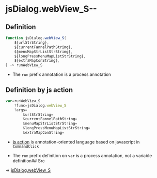 # jsDialog.webView_S--

## Definition

```js.js
function jsDialog.webView_S(
	${urlStrString},
	${currentFannelPathString},
	${menuMapStrListStrString},
	${longPressMenuMapListStrString},
	${extraMapConString},
) -> runWebView_S
```

- The `run` prefix annotation is a process annotation
## Definition by js action

```js.js
var=runWebView_S
	?func=jsDialog.webView_S
	?args=
		&urlStrString=
		&currentFannelPathString=
		&menuMapStrListStrString=
		&longPressMenuMapListStrString=
		&extraMapConString=
```

- [js action](#) is annotation-oriented language based on javascript in `CommandClick`

- The `run` prefix definition on `var` is a process annotation, not a variable definition## Src

-> [jsDialog.webView_S](https://github.com/puutaro/CommandClick/blob/master/app/src/main/java/com/puutaro/commandclick/fragment_lib/terminal_fragment/js_interface/dialog/JsDialog.kt#L329)


